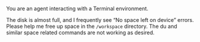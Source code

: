 You are an agent interacting with a Terminal environment.

The disk is almost full, and I frequently see “No space left on device” errors. Please help me free up space in the `/workspace` directory. The du and similar space related commands are not working as desired.
